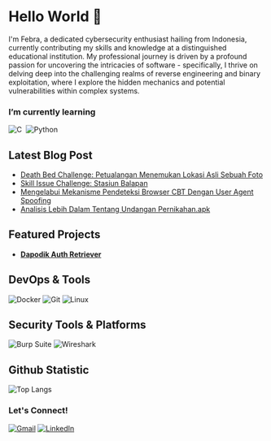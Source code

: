 # Hello World 👋

I'm Febra, a dedicated cybersecurity enthusiast hailing from Indonesia, currently contributing my skills and knowledge at a distinguished educational institution. My professional journey is driven by a profound passion for uncovering the intricacies of software - specifically, I thrive on delving deep into the challenging realms of reverse engineering and binary exploitation, where I explore the hidden mechanics and potential vulnerabilities within complex systems.

### I’m currently learning

<img src="https://img.shields.io/badge/C-A8B9CC?style=for-the-badge&logo=c&logoColor=white" alt="C" />&nbsp;&nbsp;<img src="https://img.shields.io/badge/Python-3776AB?style=for-the-badge&logo=python&logoColor=white" alt="Python" />&nbsp;&nbsp;

## Latest Blog Post
* [Death Bed Challenge: Petualangan Menemukan Lokasi Asli Sebuah Foto](https://blog.febra.my.id/2024/09/death-bed-challenge-petualangan-menemukan-lokasi-asli-sebuah-foto.html)
* [Skill Issue Challenge: Stasiun Balapan](https://blog.febra.my.id/2024/08/skill-issue-challenge-stasiun-balapan.html)
* [Mengelabui Mekanisme Pendeteksi Browser CBT Dengan User Agent Spoofing](https://blog.febra.my.id/2024/06/mengelabui-mekanisme-pendeteksi-browser-cbt-dengan-user-agent-spoofing.html)
* [Analisis Lebih Dalam Tentang Undangan Pernikahan.apk](https://blog.febra.my.id/2024/06/analisis-lebih-dalam-tentang-undangan-pernikahan-apk.html)

## Featured Projects
- **[Dapodik Auth Retriever](https://github.com/FebraS/dapodik-Auth-Retriever)**

## DevOps & Tools
<p align="left">
  <img src="https://img.shields.io/badge/Docker-2496ED?style=for-the-badge&logo=docker&logoColor=white" alt="Docker" />
  <img src="https://img.shields.io/badge/Git-F05032?style=for-the-badge&logo=git&logoColor=white" alt="Git" />
  <img src="https://img.shields.io/badge/Linux-FCC624?style=for-the-badge&logo=linux&logoColor=black" alt="Linux" />
</p>

## Security Tools & Platforms
<p align="left">
    <img src="https://img.shields.io/badge/Burp_Suite-FF6633?style=for-the-badge&logo=burpsuite&logoColor=white" alt="Burp Suite" />  
    <img src="https://img.shields.io/badge/Wireshark-1679A7?style=for-the-badge&logo=wireshark&logoColor=white" alt="Wireshark" />
</p>

## Github Statistic
![Top Langs](https://github-readme-stats.vercel.app/api/top-langs/?username=febras&layout=compact&theme=dracula)

### Let's Connect!
<p>
    <a href="mailto:sekda@febra.my.id"><img src="https://img.shields.io/badge/Gmail-EA4335?style=for-the-badge&logo=gmail&logoColor=white" alt="Gmail" /></a>
    <a href="https://linkedin.com/in/febra" target="_blank"><img src="https://img.shields.io/badge/LinkedIn-0A66C2?style=for-the-badge&logo=linkedin&logoColor=white" alt="LinkedIn" /></a>
</p>

